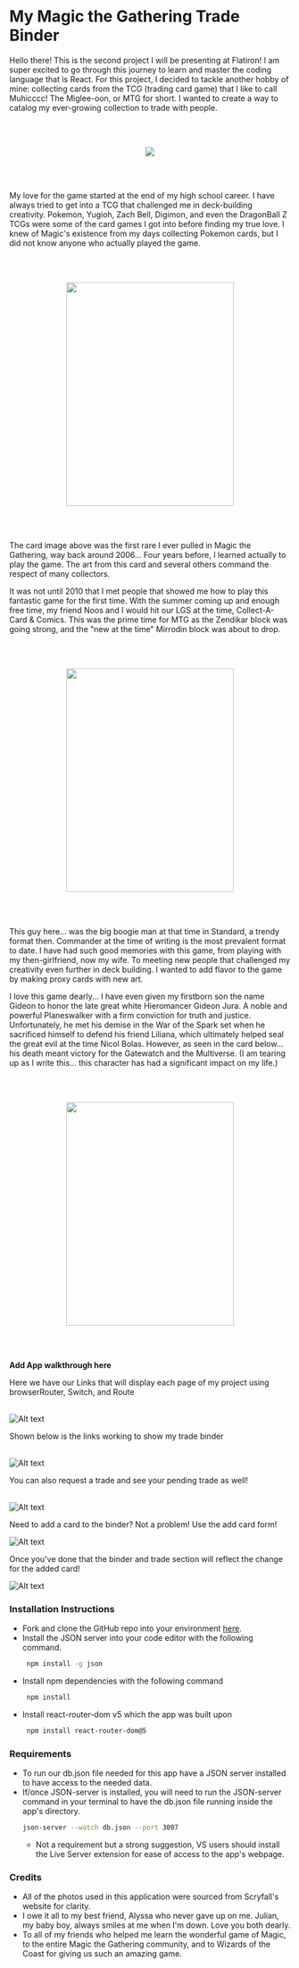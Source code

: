 # My Magic the Gathering Trade Binder
Hello there!
This is the second project I will be presenting at Flatiron! I am super excited to go through this journey to learn and master the coding language that is React. For this project, I decided to tackle another hobby of mine: collecting cards from the TCG (trading card game) that I like to call Muhicccc! The Miglee-oon, or MTG for short. I wanted to create a way to catalog my ever-growing collection to trade with people.

<br></br>
<p align="center">
<img src="https://media.tenor.com/zaDsuC1M3bIAAAAC/mtg-intro.gif">
</p>
<br></br>

My love for the game started at the end of my high school career. I have always tried to get into a TCG that challenged me in deck-building creativity. Pokemon, Yugioh, Zach Bell, Digimon, and even the DragonBall Z TCGs were some of the card games I got into before finding my true love. I knew of Magic's existence from my days collecting Pokemon cards, but I did not know anyone who actually played the game. 

<br></br>
<p align="center">
<img src="https://cards.scryfall.io/large/front/b/1/b11bdd7d-0b85-4b63-89c9-9e865c680bd4.jpg?1593275284" width="300" height="400">
</p>
<br></br>

The card image above was the first rare I ever pulled in Magic the Gathering, way back around 2006... Four years before, I learned actually to play the game. The art from this card and several others command the respect of many collectors. 

It was not until 2010 that I met people that showed me how to play this fantastic game for the first time. With the summer coming up and enough free time, my friend Noos and I would hit our LGS at the time, Collect-A-Card & Comics. This was the prime time for MTG as the Zendikar block was going strong, and the "new at the time" Mirrodin block was about to drop. 

<br></br>
<p align="center">
<img src="https://cards.scryfall.io/large/front/0/e/0e606072-a3aa-4300-ba90-ec92a721fa76.jpg?1562281841" width="300" height="400">
</p>
<br></br>

This guy here... was the big boogie man at that time in Standard, a trendy format then. Commander at the time of writing is the most prevalent format to date. I have had such good memories with this game, from playing with my then-girlfriend, now my wife. To meeting new people that challenged my creativity even further in deck building. I wanted to add flavor to the game by making proxy cards with new art. 

I love this game dearly... I have even given my firstborn son the name Gideon to honor the late great white Hieromancer Gideon Jura. A noble and powerful Planeswalker with a firm conviction for truth and justice. Unfortunately, he met his demise in the War of the Spark set when he sacrificed himself to defend his friend Liliana, which ultimately helped seal the great evil at the time Nicol Bolas. However, as seen in the card below... his death meant victory for the Gatewatch and the Multiverse. (I am tearing up as I write this... this character has had a significant impact on my life.)

<br></br>
<p align="center">
<img src="https://cards.scryfall.io/large/front/8/4/849c79ad-8bfc-4512-ab41-f213b6b285ab.jpg?1557575945" width="300" height="400">
</p>
<br></br>

**Add App walkthrough here**

Here we have our Links that will display each page of my project using browserRouter, Switch, and Route
 <br></br>
 
 ![Alt text](src/gifs/Links.gif)

 Shown below is the links working to show my trade binder
 <br></br>
 
 ![Alt text](src/gifs/TradeBinderLink.gif)

You can also request a trade and see your pending trade as well!
<br></br>

![Alt text](src/gifs/TradePending.gif)

Need to add a card to the binder? Not a problem! Use the add card form!

![Alt text](src/gifs/AddCard.gif)

Once you've done that the binder and trade section will reflect the change for the added card!

![Alt text](src/gifs/CardsAdded!.gif)


### Installation Instructions
* Fork and clone the GitHub repo into your environment [here](https://github.com/Jessieg12/Magic-Trade-Binder).
* Install the JSON server into your code editor with the following command. 
    ```bash
     npm install -g json
     ```
* Install npm dependencies with the following command
    ```bash
     npm install
     ```
* Install react-router-dom v5 which the app was built upon
    ```bash
     npm install react-router-dom@5
     ```

### Requirements
* To run our db.json file needed for this app have a JSON server installed to have access to the needed data.
* If/once JSON-server is installed, you will need to run the JSON-server command in your terminal to have the db.json file running inside the app's directory. 
    ```bash
    json-server --watch db.json --port 3007
    ```
  * Not a requirement but a strong suggestion, VS users should install the Live Server extension for ease of access to the app's webpage.

### Credits
 * All of the photos used in this application were sourced from Scryfall's website for clarity.
 * I owe it all to my best friend, Alyssa who never gave up on me. Julian, my baby boy, always smiles at me when I'm down. Love you both dearly.
 * To all of my friends who helped me learn the wonderful game of Magic, to the entire Magic the Gathering community, and to Wizards of the Coast for giving us such an amazing game. 